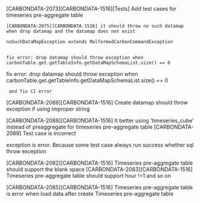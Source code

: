 	
[CARBONDATA-2073][CARBONDATA-1516][Tests] Add test cases for timeseries pre-aggregate table


    [CARBONDATA-2075][CARBONDATA-1516] it should throw no such datamap when drop datamap and the datamap does not exist
    
    noSuchDataMapException extends MalformedCarbonCommandException


    fix error: drop datamap should throw exception when carbonTable.get.getTableInfo.getDataMapSchemaList.size() == 0



  fix error: drop datamap should throw exception when carbonTable.get.getTableInfo.getDataMapSchemaList.size() == 0
    
     and fix CI error

 [CARBONDATA-2086][CARBONDATA-1516] Create datamap should throw exception if using improper string

 [CARBONDATA-2088][CARBONDATA-1516] It better using 'timeseries_cube' instead of preaggregate for timeseries pre-aggregate table
 [CARBONDATA-2089] Test case is incorrect

 exception is error. Because some test case always run success whether sql throw exception

[CARBONDATA-2082][CARBONDATA-1516] Timeseries pre-aggregate table should support the blank space
[CARBONDATA-2083][CARBONDATA-1516] Timeseries pre-aggregate table should support hour !=1 and so on 


[CARBONDATA-2085][CARBONDATA-1516] Timeseries pre-aggregate table is error when load data after create Timeseries pre-aggregate table